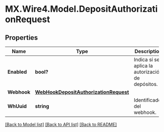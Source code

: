 # MX.Wire4.Model.DepositAuthorizationRequest
## Properties

Name | Type | Description | Notes
------------ | ------------- | ------------- | -------------
**Enabled** | **bool?** | Indica sí se aplica la autorización de depósitos. | [optional] 
**Webhook** | [**WebHookDepositAuthorizationRequest**](WebHookDepositAuthorizationRequest.md) |  | [optional] 
**WhUuid** | **string** | Identificador del webhook. | [optional] 

[[Back to Model list]](../README.md#documentation-for-models) [[Back to API list]](../README.md#documentation-for-api-endpoints) [[Back to README]](../README.md)

